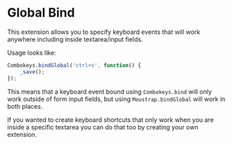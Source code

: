 # Global Bind

This extension allows you to specify keyboard events that will work anywhere including inside textarea/input fields.

Usage looks like:

```javascript
Combokeys.bindGlobal('ctrl+s', function() {
    _save();
});
```

This means that a keyboard event bound using ``Combokeys.bind`` will only work outside of form input fields, but using ``Moustrap.bindGlobal`` will work in both places.

If you wanted to create keyboard shortcuts that only work when you are inside a specific textarea you can do that too by creating your own extension.
